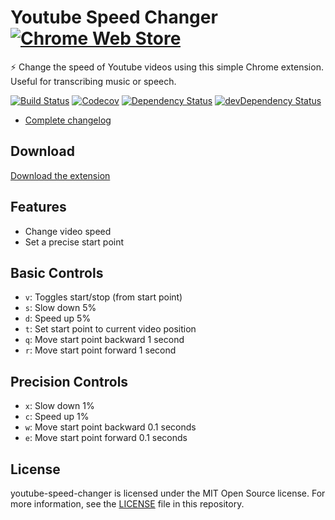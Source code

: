 # Youtube Speed Changer [![Chrome Web Store](https://img.shields.io/chrome-web-store/v/lpdejbagojlmdllknjdoonhkieeecpch.svg?maxAge=60)](https://chrome.google.com/webstore/detail/youtube-speed-changer/lpdejbagojlmdllknjdoonhkieeecpch)

⚡ Change the speed of Youtube videos using this simple Chrome extension. Useful for transcribing music or speech.

[![Build Status](http://img.shields.io/travis/adriancarriger/youtube-speed-changer/master.svg?maxAge=60)](https://travis-ci.org/adriancarriger/youtube-speed-changer)
[![Codecov](https://img.shields.io/codecov/c/github/adriancarriger/youtube-speed-changer.svg?maxAge=60)](https://codecov.io/gh/adriancarriger/youtube-speed-changer)
[![Dependency Status](https://img.shields.io/david/adriancarriger/youtube-speed-changer.svg?maxAge=60)](https://david-dm.org/adriancarriger/youtube-speed-changer)
[![devDependency Status](https://img.shields.io/david/dev/adriancarriger/youtube-speed-changer.svg?maxAge=60)](https://david-dm.org/adriancarriger/youtube-speed-changer?type=dev)

* [Complete changelog](https://github.com/adriancarriger/youtube-speed-changer/blob/master/CHANGELOG.md)

## Download

[Download the extension](https://chrome.google.com/webstore/detail/youtube-speed-changer/lpdejbagojlmdllknjdoonhkieeecpch)

## Features

* Change video speed
* Set a precise start point

## Basic Controls

* `v`: Toggles start/stop (from start point)
* `s`: Slow down 5%
* `d`: Speed up 5%
* `t`: Set start point to current video position
* `q`: Move start point backward 1 second
* `r`: Move start point forward 1 second

## Precision Controls

* `x`: Slow down 1%
* `c`: Speed up 1%
* `w`: Move start point backward 0.1 seconds
* `e`: Move start point forward 0.1 seconds

## License

youtube-speed-changer is licensed under the MIT Open Source license.
For more information, see the [LICENSE](LICENSE) file in this repository.
